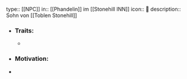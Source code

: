 type:: [[NPC]]
in:: [[Phandelin]] im [[Stonehill INN]] 
icon:: 👤
description:: Sohn von [[Toblen Stonehill]]

- ### Traits:
	-
- ### Motivation:
-